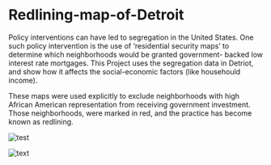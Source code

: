 # Redlining-map-of-Detroit

Policy interventions can have led to segregation in the United States. One such policy intervention is the use of ‘residential security maps’ to determine which neighborhoods would be granted government- backed low interest rate mortgages. This Project uses the segregation data in Detriot, and show how it affects the social-economic factors (like househould income). 


These maps were used explicitly to exclude neighborhoods with high African American representation from receiving government investment. Those neighborhoods, were marked in red, and the practice has become known as redlining. 
 

![test](https://s2.loli.net/2022/03/22/vD7SFxcYPuHQfLN.png)

![text](https://s2.loli.net/2022/03/22/bZJR2vczj4fQksY.png)
